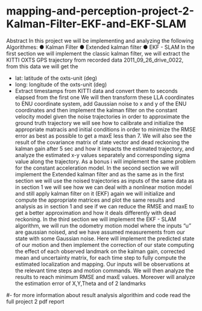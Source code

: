 # mapping-and-perception-project-2-Kalman-Filter-EKF-and-EKF-SLAM
Abstract
In this project we will be implementing and analyzing the following Algorithmes:
● Kalman Filter
● Extended kalman filter
● EKF - SLAM
In the first section we will implement the classic kalman filter, we will extract the KITTI OXTS 
GPS trajectory from recorded data 2011_09_26_drive_0022, from this data we will get the
- lat: latitude of the oxts-unit (deg)
- long: longitude of the oxts-unit (deg) 
- Extract timestamps from KITTI data and convert them to seconds elapsed from the first 
one
We will then transform these LLA coordinates to ENU coordinate system, add Gaussian noise to 
x and y of the ENU coordinates and then implement the kalman filter on the constant velocity 
model given the noise trajectories in order to approximate the ground truth trajectory we will see 
how to calibrate and initialize the appropriate matracis and initial conditions in order to minimize 
the RMSE error as best as possible to get a maxE less than 7. We will also see the result of the 
covariance matrix of state vector and dead reckoning the kalman gain after 5 sec and how it 
impacts the estimated trajectory, and analyze the estimated x-y values separately and 
corresponding sigma value along the trajectory.
As a bonus i will implement the same problem for the constant acceleration model.
In the second section we will implement the Extended kalman filter and as the same as in the 
first section we will use the noised trajectories as inputs of the same data as in section 1 we will 
see how we can deal with a nonlinear motion model and still apply kalman filter on it (EKF) 
again we will initialize and compute the appropriate matrices and plot the same results and 
analysis as in section 1 and see if we can reduce the RMSE and maxE to get a better 
approximation and how it deals differently with dead reckoning.
In the third section we will implement the EKF - SLAM algorithm, we will run the odometry 
motion model where the inputs “u” are gaussian noised, and we have assumed measurements 
from our state with some Gaussian noise. Here will implement the predicted state of our motion 
and then implement the correction of our state computing the effect of each observed landmark 
on the kalman gain, corrected mean and uncertainty matrix, for each time step to fully compute 
the estimated localization and mapping. Our inputs will be observations at the relevant time 
steps and motion commands. We will then analyze the results to reach minimum RMSE and 
maxE values. Moreover will analyze the estimation error of X,Y,Theta and of 2 landmarks



#- for more information about result analysis algorithim and code read the full project 2 pdf report
